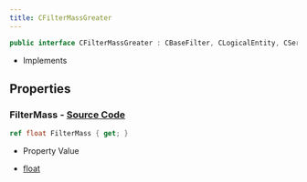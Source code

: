 ```yaml
---
title: CFilterMassGreater
---
```


```csharp
public interface CFilterMassGreater : CBaseFilter, CLogicalEntity, CServerOnlyEntity, CBaseEntity, CEntityInstance, ISchemaClass<CEntityInstance>, ISchemaClass<CBaseEntity>, ISchemaClass<CServerOnlyEntity>, ISchemaClass<CLogicalEntity>, ISchemaClass<CBaseFilter>, ISchemaClass<CFilterMassGreater>, ISchemaField, ISchemaClass, INativeHandle
```

- Implements

## Properties

### **FilterMass** - [Source Code](https://github.com/swiftly-solution/swiftlys2/blob/main/managed/src/SwiftlyS2.Generated/Schemas/Interfaces/CFilterMassGreater.cs#L16)

```csharp
ref float FilterMass { get; }
```

- Property Value

- [float](https://learn.microsoft.com/dotnet/api/system.single)

